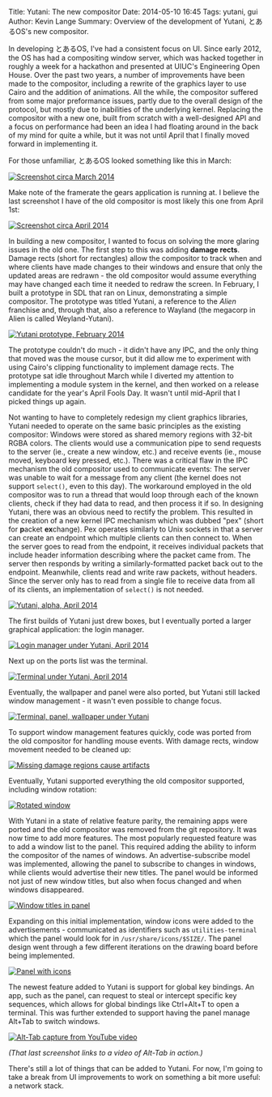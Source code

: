 Title: Yutani: The new compositor
Date: 2014-05-10 16:45
Tags: yutani, gui
Author: Kevin Lange
Summary: Overview of the development of Yutani, とあるOS's new compositor.

In developing とあるOS, I've had a consistent focus on UI. Since early 2012, the OS has had a compositing window server, which was hacked together in roughly a week for a hackathon and presented at UIUC's Engineering Open House. Over the past two years, a number of improvements have been made to the compositor, including a rewrite of the graphics layer to use Cairo and the addition of animations. All the while, the compositor suffered from some major preformance issues, partly due to the overall design of the protocol, but mostly due to inabilities of the underlying kernel. Replacing the compositor with a new one, built from scratch with a well-designed API and a focus on performance had been an idea I had floating around in the back of my mind for quite a while, but it was not until April that I finally moved forward in implementing it.

For those unfamiliar, とあるOS looked something like this in March:

[![Screenshot circa March 2014](http://i.imgur.com/CsFIScB.png)](http://i.imgur.com/CsFIScB.png)

Make note of the framerate the gears application is running at. I believe the last screenshot I have of the old compositor is most likely this one from April 1st:

[![Screenshot circa April 2014](http://i.imgur.com/JytMEaU.png)](http://i.imgur.com/JytMEaU.png)

In building a new compositor, I wanted to focus on solving the more glaring issues in the old one. The first step to this was adding **damage rects**. Damage rects (short for rectangles) allow the compositor to track when and where clients have made changes to their windows and ensure that only the updated areas are redrawn - the old compositor would assume everything may have changed each time it needed to redraw the screen. In February, I built a prototype in SDL that ran on Linux, demonstrating a simple compositor. The prototype was titled Yutani, a reference to the *Alien* franchise and, through that, also a reference to Wayland (the megacorp in Alien is called Weyland-Yutani).

[![Yutani prototype, February 2014](http://i.imgur.com/z82vPQj.png)](http://i.imgur.com/z82vPQj.png)

The prototype couldn't do much - it didn't have any IPC, and the only thing that moved was the mouse cursor, but it did allow me to experiment with using Cairo's clipping functionality to implement damage rects. The prototype sat idle throughout March while I diverted my attention to implementing a module system in the kernel, and then worked on a release candidate for the year's April Fools Day. It wasn't until mid-April that I picked things up again.

Not wanting to have to completely redesign my client graphics libraries, Yutani needed to operate on the same basic principles as the existing compositor: Windows were stored as shared memory regions with 32-bit RGBA colors. The clients would use a communication pipe to send requests to the server (ie., create a new window, etc.) and receive events (ie., mouse moved, keyboard key pressed, etc.). There was a critical flaw in the IPC mechanism the old compositor used to communicate events: The server was unable to wait for a message from any client (the kernel does not support `select()`, even to this day). The workaround employed in the old compositor was to run a thread that would loop through each of the known clients, check if they had data to read, and then process it if so. In designing Yutani, there was an obvious need to rectify the problem. This resulted in the creation of a new kernel IPC mechanism which was dubbed "pex" (short for **p**acket **ex**change). Pex operates similarly to Unix sockets in that a server can create an endpoint which multiple clients can then connect to. When the server goes to read from the endpoint, it receives individual packets that include header information describing where the packet came from. The server then responds by writing a similarly-formatted packet back out to the endpoint. Meanwhile, clients read and write raw packets, without headers. Since the server only has to read from a single file to receive data from all of its clients, an implementation of `select()` is not needed.

[![Yutani, alpha, April 2014](http://i.imgur.com/cIHO3ey.png)](http://i.imgur.com/cIHO3ey.png)

The first builds of Yutani just drew boxes, but I eventually ported a larger graphical application: the login manager.

[![Login manager under Yutani, April 2014](http://i.imgur.com/YVvYefW.png)](http://i.imgur.com/YVvYefW.png)

Next up on the ports list was the terminal.

[![Terminal under Yutani, April 2014](http://i.imgur.com/Koj8sHr.png)](http://i.imgur.com/Koj8sHr.png)

Eventually, the wallpaper and panel were also ported, but Yutani still lacked window management - it wasn't even possible to change focus.

[![Terminal, panel, wallpaper under Yutani](http://i.imgur.com/cRRZCre.png)](http://i.imgur.com/cRRZCre.png)

To support window management features quickly, code was ported from the old compositor for handling mouse events. With damage rects, window movement needed to be cleaned up:

[![Missing damage regions cause artifacts](http://i.imgur.com/EXVTcc7.png)](http://i.imgur.com/EXVTcc7.png)

Eventually, Yutani supported everything the old compositor supported, including window rotation:

[![Rotated window](http://i.imgur.com/8Ou9G4z.png)](http://i.imgur.com/8Ou9G4z.png)

With Yutani in a state of relative feature parity, the remaining apps were ported and the old compositor was removed from the git repository. It was now time to add more features. The most popularly requested feature was to add a window list to the panel. This required adding the ability to inform the compositor of the names of windows. An advertise-subscribe model was implemented, allowing the panel to subscribe to changes in windows, while clients would advertise their new titles. The panel would be informed not just of new window titles, but also when focus changed and when windows disappeared.

[![Window titles in panel](http://i.imgur.com/4WE8nTU.png)](http://i.imgur.com/4WE8nTU.png)

Expanding on this initial implementation, window icons were added to the advertisements - communicated as identifiers such as `utilities-terminal` which the panel would look for in `/usr/share/icons/$SIZE/`. The panel design went through a few different iterations on the drawing board before being implemented.

[![Panel with icons](http://i.imgur.com/B88hMEZ.png)](http://i.imgur.com/B88hMEZ.png)

The newest feature added to Yutani is support for global key bindings. An app, such as the panel, can request to steal or intercept specific key sequences, which allows for global bindings like Ctrl+Alt+T to open a terminal. This was further extended to support having the panel manage Alt+Tab to switch windows.

[![Alt-Tab capture from YouTube video](http://i.imgur.com/E40lAjr.png)](https://www.youtube.com/watch?v=Ez8e1CIC1W4)

*(That last screenshot links to a video of Alt-Tab in action.)*

There's still a lot of things that can be added to Yutani. For now, I'm going to take a break from UI improvements to work on something a bit more useful: a network stack.

